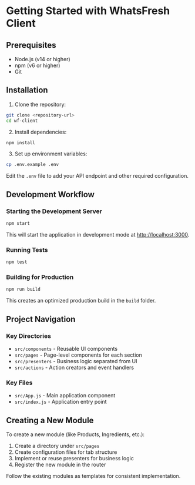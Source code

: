 # Getting Started with WhatsFresh Client

## Prerequisites

- Node.js (v14 or higher)
- npm (v6 or higher)
- Git

## Installation

1. Clone the repository:
```bash
git clone <repository-url>
cd wf-client
```

2. Install dependencies:
```bash
npm install
```

3. Set up environment variables:
```bash
cp .env.example .env
```
Edit the `.env` file to add your API endpoint and other required configuration.

## Development Workflow

### Starting the Development Server

```bash
npm start
```

This will start the application in development mode at [http://localhost:3000](http://localhost:3000).

### Running Tests

```bash
npm test
```

### Building for Production

```bash
npm run build
```

This creates an optimized production build in the `build` folder.

## Project Navigation

### Key Directories

- `src/components` - Reusable UI components
- `src/pages` - Page-level components for each section
- `src/presenters` - Business logic separated from UI
- `src/actions` - Action creators and event handlers

### Key Files

- `src/App.js` - Main application component
- `src/index.js` - Application entry point

## Creating a New Module

To create a new module (like Products, Ingredients, etc.):

1. Create a directory under `src/pages`
2. Create configuration files for tab structure
3. Implement or reuse presenters for business logic
4. Register the new module in the router

Follow the existing modules as templates for consistent implementation.
